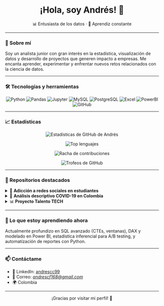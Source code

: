 <h1 align="center">¡Hola, soy Andrés! 👋</h1>

<p align="center">
  📊 Entusiasta de los datos · 🌱 Aprendiz constante
</p>

---

### 🚀 Sobre mí

Soy un analista junior con gran interés en la estadística, visualización de datos y desarrollo de proyectos que generen impacto a empresas. Me encanta aprender, experimentar y enfrentar nuevos retos relacionados con la ciencia de datos.

---

### 🛠 Tecnologías y herramientas

<p align="center">
  <img src="https://img.shields.io/badge/Python-3776AB?style=flat&logo=python&logoColor=white" alt="Python" />
  <img src="https://img.shields.io/badge/Pandas-150458?style=flat&logo=pandas&logoColor=white" alt="Pandas" />
  <img src="https://img.shields.io/badge/Jupyter-F37626?style=flat&logo=jupyter&logoColor=white" alt="Jupyter" />
  <img src="https://img.shields.io/badge/MySQL-4479A1?style=flat&logo=mysql&logoColor=white" alt="MySQL" />
  <img src="https://img.shields.io/badge/PostgreSQL-4169E1?style=flat&logo=postgresql&logoColor=white" alt="PostgreSQL" />
  <img src="https://img.shields.io/badge/Excel-217346?style=flat&logo=microsoft-excel&logoColor=white" alt="Excel" />
  <img src="https://img.shields.io/badge/PowerBI-F2C811?style=flat&logo=powerbi&logoColor=black" alt="PowerBI" />
  <img src="https://img.shields.io/badge/GitHub-181717?style=flat&logo=github&logoColor=white" alt="GitHub" />
</p>

---

### 📈 Estadísticas

<p align="center">
  <img src="https://github-readme-stats.vercel.app/api?username=Andresc99&show_icons=true&theme=transparent&rank_icon=github&include_all_commits=true" alt="Estadísticas de GitHub de Andrés" />
</p>

<p align="center">
  <img src="https://github-readme-stats.vercel.app/api/top-langs/?username=Andresc99&layout=compact&langs_count=8&theme=transparent" alt="Top lenguajes" />
</p>

<p align="center">
  <img src="https://streak-stats.demolab.com?user=Andresc99&theme=transparent&hide_border=true" alt="Racha de contribuciones" />
</p>

<p align="center">
  <img src="https://github-profile-trophy.vercel.app/?username=Andresc99&theme=flat&no-bg=true&no-frame=true&margin-w=8&margin-h=8" alt="Trofeos de GitHub" />
</p>

---

### 📂 Repositorios destacados

<details>
  <summary>🧠 <strong>Adicción a redes sociales en estudiantes</strong></summary>

  <blockquote>
    Análisis estadístico sobre el impacto de las redes sociales en jóvenes estudiantes.
  </blockquote>

  <p>
    <strong>Enfoque:</strong> <kbd>Análisis</kbd> <kbd>Estadística</kbd> <kbd>Visualización</kbd>
  </p>

  <p>
    <a href="https://github.com/Andresc99/Adiccion-a-redes-sociales-en-estudiantes">🔗 Ver repositorio</a>
  </p>

  <p>
    <a href="https://github.com/Andresc99/Adiccion-a-redes-sociales-en-estudiantes">
      <img src="https://img.shields.io/github/stars/Andresc99/Adiccion-a-redes-sociales-en-estudiantes?style=flat" alt="Stars" />
    </a>
    <a href="https://github.com/Andresc99/Adiccion-a-redes-sociales-en-estudiantes/commits">
      <img src="https://img.shields.io/github/last-commit/Andresc99/Adiccion-a-redes-sociales-en-estudiantes" alt="Último commit" />
    </a>
    <a href="https://github.com/Andresc99/Adiccion-a-redes-sociales-en-estudiantes/issues">
      <img src="https://img.shields.io/github/issues/Andresc99/Adiccion-a-redes-sociales-en-estudiantes" alt="Issues" />
    </a>
    <img src="https://img.shields.io/github/license/Andresc99/Adiccion-a-redes-sociales-en-estudiantes" alt="Licencia" />
  </p>
</details>

<details>
  <summary>🦠 <strong>Análisis descriptivo COVID-19 en Colombia</strong></summary>

  <blockquote>
    Proyecto de análisis exploratorio y visualización de datos de fallecimientos por COVID-19.
  </blockquote>

  <p>
    <strong>Enfoque:</strong> <kbd>EDA</kbd> <kbd>Datos públicos</kbd> <kbd>Visualización</kbd>
  </p>

  <p>
    <a href="https://github.com/Andresc99/An-lisis-descriptivo-de-fallecidos-por-COVID-19-en-Colombia">🔗 Ver repositorio</a>
  </p>

  <p>
    <a href="https://github.com/Andresc99/An-lisis-descriptivo-de-fallecidos-por-COVID-19-en-Colombia">
      <img src="https://img.shields.io/github/stars/Andresc99/An-lisis-descriptivo-de-fallecidos-por-COVID-19-en-Colombia?style=flat" alt="Stars" />
    </a>
    <a href="https://github.com/Andresc99/An-lisis-descriptivo-de-fallecidos-por-COVID-19-en-Colombia/commits">
      <img src="https://img.shields.io/github/last-commit/Andresc99/An-lisis-descriptivo-de-fallecidos-por-COVID-19-en-Colombia" alt="Último commit" />
    </a>
    <a href="https://github.com/Andresc99/An-lisis-descriptivo-de-fallecidos-por-COVID-19-en-Colombia/issues">
      <img src="https://img.shields.io/github/issues/Andresc99/An-lisis-descriptivo-de-fallecidos-por-COVID-19-en-Colombia" alt="Issues" />
    </a>
    <img src="https://img.shields.io/github/license/Andresc99/An-lisis-descriptivo-de-fallecidos-por-COVID-19-en-Colombia" alt="Licencia" />
  </p>
</details>

<details>
  <summary>📊 <strong>Proyecto Talento TECH</strong></summary>

  <blockquote>
    Reto de análisis de datos propuesto por el bootcamp Talento TECH.
  </blockquote>

  <p>
    <strong>Enfoque:</strong> <kbd>Limpieza</kbd> <kbd>EDA</kbd> <kbd>Reporte</kbd>
  </p>

  <p>
    <a href="https://github.com/Andresc99/Proyecto_de_Analisis_TalentoTECH">🔗 Ver repositorio</a>
  </p>

  <p>
    <a href="https://github.com/Andresc99/Proyecto_de_Analisis_TalentoTECH">
      <img src="https://img.shields.io/github/stars/Andresc99/Proyecto_de_Analisis_TalentoTECH?style=flat" alt="Stars" />
    </a>
    <a href="https://github.com/Andresc99/Proyecto_de_Analisis_TalentoTECH/commits">
      <img src="https://img.shields.io/github/last-commit/Andresc99/Proyecto_de_Analisis_TalentoTECH" alt="Último commit" />
    </a>
    <a href="https://github.com/Andresc99/Proyecto_de_Analisis_TalentoTECH/issues">
      <img src="https://img.shields.io/github/issues/Andresc99/Proyecto_de_Analisis_TalentoTECH" alt="Issues" />
    </a>
    <img src="https://img.shields.io/github/license/Andresc99/Proyecto_de_Analisis_TalentoTECH" alt="Licencia" />
  </p>
</details>

---

### 🧠 Lo que estoy aprendiendo ahora

Actualmente profundizo en SQL avanzado (CTEs, ventanas), DAX y modelado en Power BI, estadística inferencial para A/B testing, y automatización de reportes con Python.

---

### 📫 Contáctame

- 💼 LinkedIn: <a href="https://www.linkedin.com/in/andrescc99/">andrescc99</a>
- 📧 Correo: <em>andrescf168@gmail.com</em>
- 🌍 Colombia

---

<p align="center">
  ¡Gracias por visitar mi perfil! 🌟
</p>
